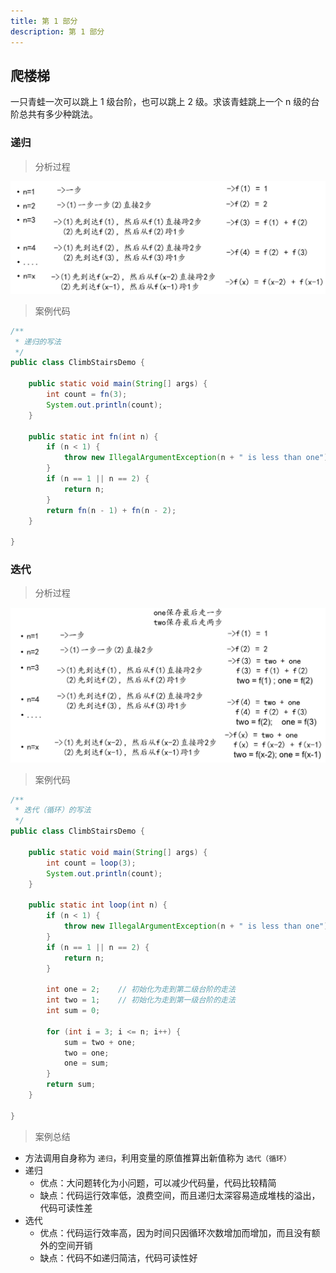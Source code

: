 ```yaml
---
title: 第 1 部分
description: 第 1 部分
---
```


## 爬楼梯

一只青蛙一次可以跳上 1 级台阶，也可以跳上 2 级。求该青蛙跳上一个 n 级的台阶总共有多少种跳法。

### 递归

> 分析过程

![](../../../assets/2023/10/18/algorithm-1.png)

> 案例代码

``` java
/**
 * 递归的写法
 */
public class ClimbStairsDemo {

    public static void main(String[] args) {
        int count = fn(3);
        System.out.println(count);
    }

    public static int fn(int n) {
        if (n < 1) {
            throw new IllegalArgumentException(n + " is less than one");
        }
        if (n == 1 || n == 2) {
            return n;
        }
        return fn(n - 1) + fn(n - 2);
    }

}
```

### 迭代

> 分析过程

![](../../../assets/2023/10/18/algorithm-2.png)

> 案例代码

``` java
/**
 * 迭代（循环）的写法
 */
public class ClimbStairsDemo {

    public static void main(String[] args) {
        int count = loop(3);
        System.out.println(count);
    }

    public static int loop(int n) {
        if (n < 1) {
            throw new IllegalArgumentException(n + " is less than one");
        }
        if (n == 1 || n == 2) {
            return n;
        }

        int one = 2;    // 初始化为走到第二级台阶的走法
        int two = 1;    // 初始化为走到第一级台阶的走法
        int sum = 0;

        for (int i = 3; i <= n; i++) {
            sum = two + one;
            two = one;
            one = sum;
        }
        return sum;
    }

}
```

> 案例总结

- 方法调用自身称为 `递归`，利用变量的原值推算出新值称为 `选代（循环）`
- 递归
   - 优点：大问题转化为小问题，可以减少代码量，代码比较精简
   - 缺点：代码运行效率低，浪费空间，而且递归太深容易造成堆栈的溢出，代码可读性差
- 选代
    - 优点：代码运行效率高，因为时间只因循环次数增加而增加，而且没有额外的空间开销
    - 缺点：代码不如递归简洁，代码可读性好
